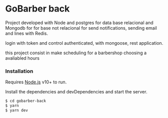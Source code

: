 # GoBarber back

Project developed with Node and postgres for data base relacional and Mongodb for for base not relacional for send notifications, sending email and lines with Redis.

login with token and control authenticated, with mongoose, rest application.

this project consist in make scheduling for a barbershop choosing a avaliabled hours

### Installation

Requires [Node.js](https://nodejs.org/) v10+ to run.

Install the dependencies and devDependencies and start the server.

```sh
$ cd gobarber-back
$ yarn
$ yarn dev
```
